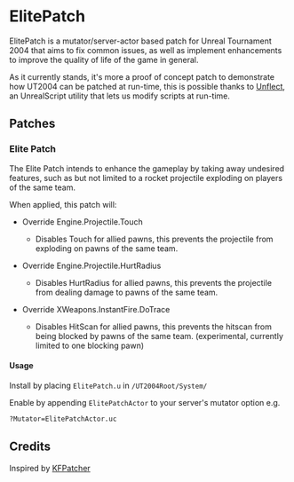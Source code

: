# ElitePatch

ElitePatch is a mutator/server-actor based patch for Unreal Tournament 2004 that aims to fix common issues, as well as implement enhancements to improve the quality of life of the game in general.

As it currently stands, it's more a proof of concept patch to demonstrate how UT2004 can be patched at run-time, this is possible thanks to [Unflect](https://github.com/EliotVU/UnrealScript-Unflect), an UnrealScript utility that lets us modify scripts at run-time.

## Patches

### Elite Patch

The Elite Patch intends to enhance the gameplay by taking away undesired features, such as but not limited to a rocket projectile exploding on players of the same team.

When applied, this patch will:

* Override Engine.Projectile.Touch
  - Disables Touch for allied pawns, this prevents the projectile from exploding on pawns of the same team.
    
* Override Engine.Projectile.HurtRadius
  - Disables HurtRadius for allied pawns, this prevents the projectile from dealing damage to pawns of the same team.
    
* Override XWeapons.InstantFire.DoTrace
  - Disables HitScan for allied pawns, this prevents the hitscan from being blocked by pawns of the same team. (experimental, currently limited to one blocking pawn)

#### Usage

Install by placing `ElitePatch.u` in `/UT2004Root/System/`

Enable by appending `ElitePatchActor` to your server's mutator option e.g.
```bat
?Mutator=ElitePatchActor.uc
```

## Credits

Inspired by [KFPatcher](https://github.com/InsultingPros/KFPatcher)
